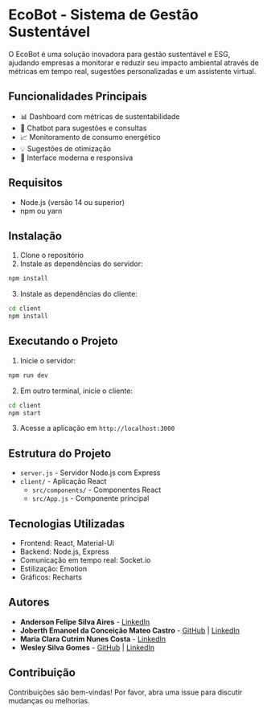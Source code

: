 # EcoBot - Sistema de Gestão Sustentável

O EcoBot é uma solução inovadora para gestão sustentável e ESG, ajudando empresas a monitorar e reduzir seu impacto ambiental através de métricas em tempo real, sugestões personalizadas e um assistente virtual.

## Funcionalidades Principais

- 📊 Dashboard com métricas de sustentabilidade
- 🤖 Chatbot para sugestões e consultas
- 📈 Monitoramento de consumo energético
- 💡 Sugestões de otimização
- 📱 Interface moderna e responsiva

## Requisitos

- Node.js (versão 14 ou superior)
- npm ou yarn

## Instalação

1. Clone o repositório
2. Instale as dependências do servidor:
```bash
npm install
```

3. Instale as dependências do cliente:
```bash
cd client
npm install
```

## Executando o Projeto

1. Inicie o servidor:
```bash
npm run dev
```

2. Em outro terminal, inicie o cliente:
```bash
cd client
npm start
```

3. Acesse a aplicação em `http://localhost:3000`

## Estrutura do Projeto

- `server.js` - Servidor Node.js com Express
- `client/` - Aplicação React
  - `src/components/` - Componentes React
  - `src/App.js` - Componente principal

## Tecnologias Utilizadas

- Frontend: React, Material-UI
- Backend: Node.js, Express
- Comunicação em tempo real: Socket.io
- Estilização: Emotion
- Gráficos: Recharts

## Autores
- **Anderson Felipe Silva Aires** - [LinkedIn](https://www.linkedin.com/in/anderson-aires-b23720230/)  
- **Joberth Emanoel da Conceição Mateo Castro** - [GitHub](https://github.com/JoberthCastro) | [LinkedIn](https://www.linkedin.com/in/joberth-castro-013840252)  
- **Maria Clara Cutrim Nunes Costa** - [LinkedIn](https://www.linkedin.com/in/maria-clara-cutrim-nunes-costa-55b7a8248/)  
- **Wesley Silva Gomes** - [GitHub](https://github.com/WesDevss) | [LinkedIn](https://www.linkedin.com/in/wesley-silva-gomes-9bb195259/)  

## Contribuição

Contribuições são bem-vindas! Por favor, abra uma issue para discutir mudanças ou melhorias. 
